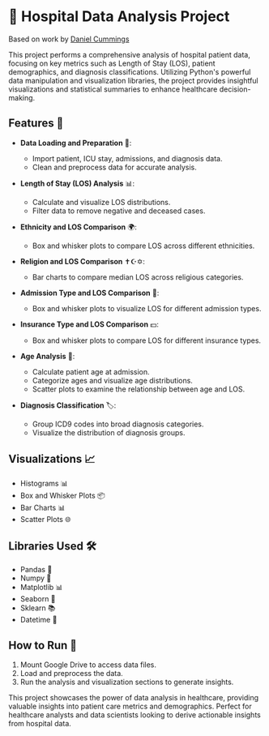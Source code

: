 # 🏥 Hospital Data Analysis Project

Based on work by [Daniel Cummings]([URL](https://medium.com/towards-data-science/predicting-hospital-length-of-stay-at-time-of-admission-55dfdfe69598))

This project performs a comprehensive analysis of hospital patient data, focusing on key metrics such as Length of Stay (LOS), patient demographics, and diagnosis classifications. Utilizing Python's powerful data manipulation and visualization libraries, the project provides insightful visualizations and statistical summaries to enhance healthcare decision-making.

## Features 🌟

- **Data Loading and Preparation** 📂:
  - Import patient, ICU stay, admissions, and diagnosis data.
  - Clean and preprocess data for accurate analysis.
  
- **Length of Stay (LOS) Analysis** 📊:
  - Calculate and visualize LOS distributions.
  - Filter data to remove negative and deceased cases.

- **Ethnicity and LOS Comparison** 🌍:
  - Box and whisker plots to compare LOS across different ethnicities.

- **Religion and LOS Comparison** ✝️☪️✡️:
  - Bar charts to compare median LOS across religious categories.

- **Admission Type and LOS Comparison** 🏥:
  - Box and whisker plots to visualize LOS for different admission types.

- **Insurance Type and LOS Comparison** 💵:
  - Box and whisker plots to compare LOS for different insurance types.

- **Age Analysis** 🎂:
  - Calculate patient age at admission.
  - Categorize ages and visualize age distributions.
  - Scatter plots to examine the relationship between age and LOS.

- **Diagnosis Classification** 🏷️:
  - Group ICD9 codes into broad diagnosis categories.
  - Visualize the distribution of diagnosis groups.

## Visualizations 📈

- Histograms 📊
- Box and Whisker Plots 📦
- Bar Charts 📊
- Scatter Plots 🌐

## Libraries Used 🛠️

- Pandas 🐼
- Numpy 🔢
- Matplotlib 📊
- Seaborn 🐙
- Sklearn 📚
- Datetime 📆

## How to Run 🚀

1. Mount Google Drive to access data files.
2. Load and preprocess the data.
3. Run the analysis and visualization sections to generate insights.

This project showcases the power of data analysis in healthcare, providing valuable insights into patient care metrics and demographics. Perfect for healthcare analysts and data scientists looking to derive actionable insights from hospital data.

